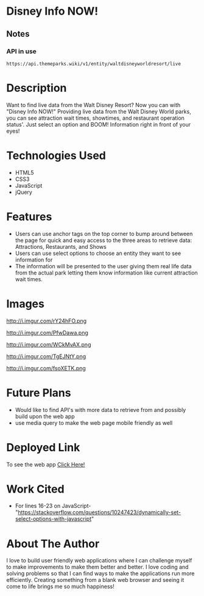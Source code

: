 # Disney Info NOW!

## Notes

### API in use

```
https://api.themeparks.wiki/v1/entity/waltdisneyworldresort/live
```

# Description
Want to find live data from the Walt Disney Resort? Now you can with "Disney Info NOW!" Providing live data from the Walt Disney World parks, you can see attraction wait times, showtimes, and restaurant operation status'. Just select an option and BOOM! Information right in front of your eyes!

# Technologies Used

* HTML5
* CSS3
* JavaScript
* jQuery

# Features

* Users can use anchor tags on the top corner to bump around between the page for quick and easy access to the three areas to retrieve data: Attractions, Restaurants, and Shows
* Users can use select options to choose an entity they want to see information for 
* The information will be presented to the user giving them real life data from the actual park letting them know information like current attraction wait times.

# Images
http://i.imgur.com/rY24hFO.png

http://i.imgur.com/PfwDawa.png

http://i.imgur.com/WCkMvAX.png

http://i.imgur.com/TgEJNtY.png

http://i.imgur.com/fsoXETK.png

# Future Plans
* Would like to find API's with more data to retrieve from and possibly build upon the web app
* use media query to make the web page mobile friendly as well 

# Deployed Link
To see the web app <a href="https://bucolic-lolly-a52d30.netlify.app">Click Here!<a>

# Work Cited
  * For lines 16-23 on JavaScript- "https://stackoverflow.com/questions/10247423/dynamically-set-select-options-with-javascript"

# About The Author
I love to build user friendly web applications where I can challenge myself to make improvements to make them better and better. I love coding and solving problems so that I can find ways to make the applications run more efficiently. Creating something from a blank web browser and seeing it come to life brings me so much happiness! 
